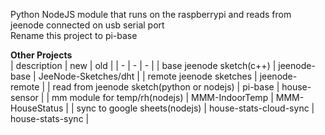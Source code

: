 Python NodeJS module that runs on the raspberrypi and reads from jeenode connected on usb serial port  
Rename this project to pi-base

**Other Projects**  
| description | new | old |
| - | - | - |
| base jeenode sketch(c++) | jeenode-base | JeeNode-Sketches/dht |
| remote jeenode sketches | jeenode-remote  |
| read from jeenode sketch(python or nodejs) | pi-base | house-sensor |
| mm module for temp/rh(nodejs) | MMM-IndoorTemp | MMM-HouseStatus |
| sync to google sheets(nodejs) | house-stats-cloud-sync | house-stats-sync |
